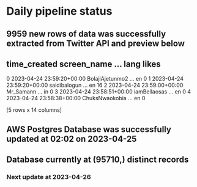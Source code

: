 # Daily pipeline status
## 9959 new rows of data was successfully extracted from Twitter API and preview below
##                time_created      screen_name  ... lang likes
0 2023-04-24 23:59:20+00:00  BolajiAjetunmo2  ...   en     0
1 2023-04-24 23:59:20+00:00     saidibalogun  ...   en    16
2 2023-04-24 23:59:00+00:00        Mr_Samann  ...   in     0
3 2023-04-24 23:58:51+00:00     iamBellaosas  ...   en     0
4 2023-04-24 23:58:38+00:00   ChuksNwaokobia  ...   en     0

[5 rows x 14 columns]
## AWS Postgres Database was successfully updated at  02:02 on 2023-04-25
## Database currently at (95710,) distinct records
### Next update at 2023-04-26

